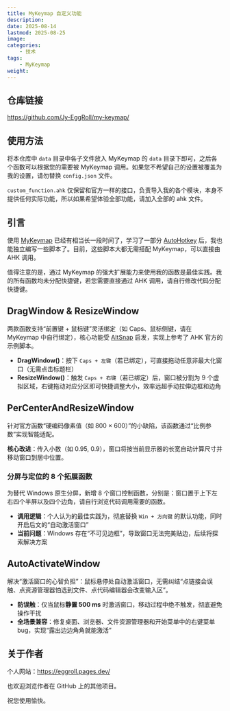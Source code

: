 ```yaml
---
title: MyKeymap 自定义功能
description: 
date: 2025-08-14
lastmod: 2025-08-25
image: 
categories:
    - 技术
tags:
    - MyKeymap
weight: 
---
```


## 仓库链接

https://github.com/Jy-EggRoll/my-keymap/

## 使用方法

将本仓库中 `data` 目录中各子文件放入 MyKeymap 的 `data` 目录下即可，之后各个函数可以根据您的需要被 MyKeymap 调用。如果您不希望自己的设置被覆盖为我的设置，请勿替换 `config.json` 文件。

`custom_function.ahk` 仅保留和官方一样的接口，负责导入我的各个模块，本身不提供任何实际功能，所以如果希望体验全部功能，请加入全部的 ahk 文件。

## 引言

使用 [MyKeymap](https://github.com/xianyukang/MyKeymap) 已经有相当长一段时间了，学习了一部分 [AutoHotkey](https://github.com/AutoHotkey/AutoHotkey) 后，我也能独立编写一些脚本了。目前，这些脚本大都无需搭配 MyKeymap，可以直接由 AHK 调用。

值得注意的是，通过 MyKeymap 的强大扩展能力来使用我的函数是最佳实践。我的所有函数均未分配快捷键，若您需要直接通过 AHK 调用，请自行修改代码分配快捷键。

## DragWindow & ResizeWindow

两款函数支持“前置键 + 鼠标键”灵活绑定（如 Caps、鼠标侧键，请在 MyKeymap 中自行绑定），核心功能受 [AltSnap](https://github.com/RamonUnch/AltSnap) 启发，实现上参考了 AHK 官方的示例脚本。

- **DragWindow()**：按下 `Caps + 左键`（若已绑定），可直接拖动任意非最大化窗口（无需点击标题栏）
- **ResizeWindow()**：触发 `Caps + 右键`（若已绑定）后，窗口被分割为 9 个虚拟区域，右键拖动对应分区即可快捷调整大小，效率远超手动拉伸边框和边角

## PerCenterAndResizeWindow

针对官方函数“硬编码像素值（如 800 × 600）”的小缺陷，该函数通过“比例参数”实现智能适配。

**核心改进**：传入小数（如 0.95, 0.9），窗口将按当前显示器的长宽自动计算尺寸并移动窗口到居中位置。

### 分屏与定位的 8 个拓展函数

为替代 Windows 原生分屏，新增 8 个窗口控制函数，分别是：窗口置于上下左右四个半屏以及四个边角，请自行浏览代码调用需要的函数。

- **调用逻辑**：个人认为的最佳实践为，彻底替换 `Win + 方向键` 的默认功能，同时开启后文的“自动激活窗口”
- **当前问题**：Windows 存在“不可见边框”，导致窗口无法完美贴边，后续将探索解决方案

## AutoActivateWindow

解决“激活窗口的心智负担”：鼠标悬停处自动激活窗口，无需纠结“点链接会误触、点资源管理器怕选到文件、点代码编辑器会改变输入区”。

- **防误触**：仅当鼠标**静置 500 ms** 时激活窗口，移动过程中绝不触发，彻底避免操作干扰
- **全场景兼容**：修复桌面、浏览器、文件资源管理器和开始菜单中的右键菜单 bug，实现“露出边边角角就能激活”

## 关于作者

个人网站：https://eggroll.pages.dev/

也欢迎浏览作者在 GitHub 上的其他项目。

祝您使用愉快。
